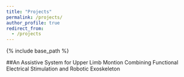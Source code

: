 ```yaml
---
title: "Projects"
permalink: /projects/
author_profile: true
redirect_from:
  - /projects
---
```


{% include base_path %}

##An Assistive System for Upper Limb Montion Combining Functional Electrical Stimulation and Robotic Exoskeleton
